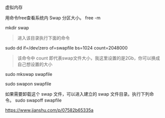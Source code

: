 虚拟内存

用命令free查看系统内 Swap 分区大小。
free -m

mkdir swap
> 进入该目录执行下面的命令


sudo dd if=/dev/zero of=swapfile bs=1024 count=2048000
> 该命令中 count 即代表swap文件大小，我这里设置的是2Gb，你可以换成自己想设置的大小

sudo mkswap swapfile

sudo swapon swapfile

如果需要卸载这个 swap 文件，可以进入建立的 swap 文件目录。执行下列命令。
sudo swapoff swapfile

https://www.jianshu.com/p/07582b65335a







